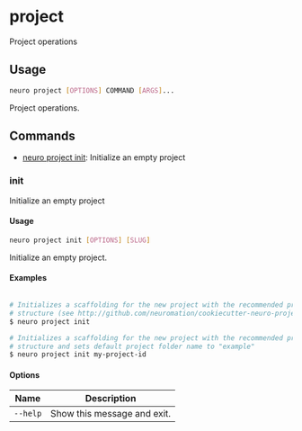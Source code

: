# project

Project operations

## Usage

```bash
neuro project [OPTIONS] COMMAND [ARGS]...
```

Project operations.

## Commands

- [neuro project init](project.md#init): Initialize an empty project

### init
Initialize an empty project

#### Usage

```bash
neuro project init [OPTIONS] [SLUG]
```

Initialize an empty project.

#### Examples

```bash

# Initializes a scaffolding for the new project with the recommended project
# structure (see http://github.com/neuromation/cookiecutter-neuro-project)
$ neuro project init

# Initializes a scaffolding for the new project with the recommended project
# structure and sets default project folder name to "example"
$ neuro project init my-project-id
```

#### Options

| Name     | Description                 |
| -------- | --------------------------- |
| `--help` | Show this message and exit. |
